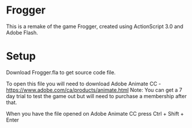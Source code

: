 # Frogger
This is a remake of the game Frogger, created using ActionScript 3.0 and Adobe Flash.

# Setup
Download Frogger.fla to get source code file.

To open this file you will need to download Adobe Animate CC - https://www.adobe.com/ca/products/animate.html
Note: You can get a 7 day trial to test the game out but will need to purchase a membership after that.

When you have the file opened on Adobe Animate CC press Ctrl + Shift + Enter
